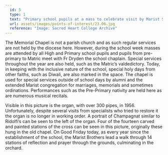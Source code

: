 ```yaml
---
  id: 5
  type: 1
  text: "Primary school pupils at a mass to celebrate visit by Marist Superior General Emili Turú in September 2016. "
  url: assets/images/points-of-interest/23.06.jpg
  reference: "Image: Sacred Heart College Archive"
---
```

The Memorial Chapel is not a parish church and as such regular services are not held by the diocese here. However, during the school week masses are attended by all High and Primary school pupils and pupils from pre-primary to Matric meet with Fr Dryden the school chaplain. Special services throughout the year are also held, such as the Matric’s valdedictory. Today, in keeping with the inclusive nature of the school, special holy days from other faiths, such as Diwali, are also marked in the space. The chapel is used for special services outside of school days by alumni and the extended Marist congregation for marriages, memorials and sometimes ordinations. Performances such as the Pre-Primary nativity are held here as are numerous musical recitals.

Visible in this picture is the organ, with over 300 pipes, in 1956\. Unfortunately, despite several visits from specialists who tried to restore it the organ is no longer in working order. A portrait of Champagnat similar to Ridolfi’s can be seen to the left of the organ. Four of the fourteen carved and painted stations of the cross can be seen in this picture, originally these hung in the old chapel. On Good Friday today, as every year since the establishment of the school, the Marist Brothers lead a walk through 14 stations of reflection and prayer through the grounds, culminating in the orchard.
        